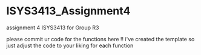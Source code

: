 # ISYS3413_Assignment4
assignment 4 ISYS3413 for Group R3


please commit ur code for the functions here !! i've created the template so just adjust the code to your liking for each function
